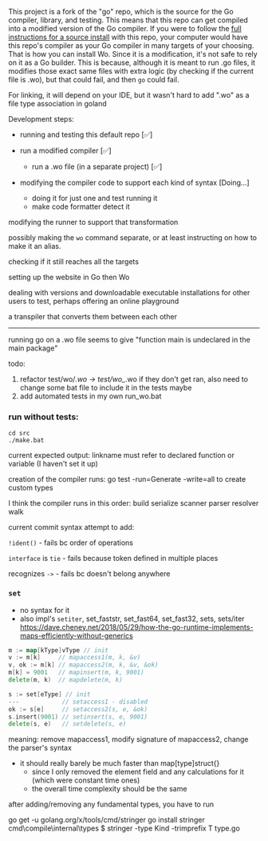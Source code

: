 This project is a fork of the "go" repo, which is the source for the Go compiler, library, and testing. This means that this repo can get compiled into a modified version of the Go compiler. If you were to follow the [full instructions for a source install](https://go.dev/doc/install/source#bootstrapFromCrosscompiledSource) with this repo, your computer would have this repo's compiler as your Go compiler in many targets of your choosing. That is how you can install Wo. Since it is a modification, it's not safe to rely on it as a Go builder. This is because, although it is meant to run .go files, it modifies those exact same files with extra logic (by checking if the current file is .wo), but that could fail, and then `go` could fail.

For linking, it will depend on your IDE, but it wasn't hard to add ".wo" as a file type association in goland

Development steps:

- running and testing this default repo [✅]

- run a modified compiler [✅]
    - run a .wo file (in a separate project) [✅]

- modifying the compiler code to support each kind of syntax [Doing...]
  - doing it for just one and test running it
  - make code formatter detect it

modifying the runner to support that transformation

possibly making the `wo` command separate, or at least instructing on how to make it an alias.

checking if it still reaches all the targets

setting up the website in Go then Wo

dealing with versions and downloadable executable installations for other users to test, perhaps offering an online playground

a transpiler that converts them between each other

---

running go on a .wo file seems to give "function main is undeclared in the main package"

todo:

1. refactor test/wo/*.wo -> test/wo_*.wo if they don't get ran, also need to change some bat file to include it in the tests maybe
2. add automated tests in my own run_wo.bat



### run without tests:
```
cd src
./make.bat
```

current expected output: linkname must refer to declared function or variable (I haven't set it up)

creation of the compiler runs:
go test -run=Generate -write=all
to create custom types

I think the compiler runs in this order:
build serialize scanner parser resolver walk

current commit syntax attempt to add:

`!ident()` - fails bc order of operations

`interface` is `tie` - fails because token defined in multiple places

recognizes `->` - fails bc doesn't belong anywhere

### `set`
- no syntax for it
- also impl's `setiter`, set_faststr, set_fast64, set_fast32, sets, sets/iter
https://dave.cheney.net/2018/05/29/how-the-go-runtime-implements-maps-efficiently-without-generics
```go
m := map[kType]vType // init
v := m[k]     // mapaccess1(m, k, &v)
v, ok := m[k] // mapaccess2(m, k, &v, &ok)
m[k] = 9001   // mapinsert(m, k, 9001)
delete(m, k)  // mapdelete(m, k)

s := set[eType] // init
---            // setaccess1 - disabled
ok := s[e]     // setaccess2(s, e, &ok)
s.insert(9001) // setinsert(s, e, 9001)
delete(s, e)   // setdelete(s, e)

```
meaning:
remove mapaccess1,
modify signature of mapaccess2,
change the parser's syntax

- it should really barely be much faster than map[type]struct{}
  - since I only removed the element field and any calculations for it (which were constant time ones)
  - the overall time complexity should be the same


after adding/removing any fundamental types, you have to run

go get -u golang.org/x/tools/cmd/stringer
go install stringer
cmd\compile\internal\types $ stringer -type Kind -trimprefix T type.go



















